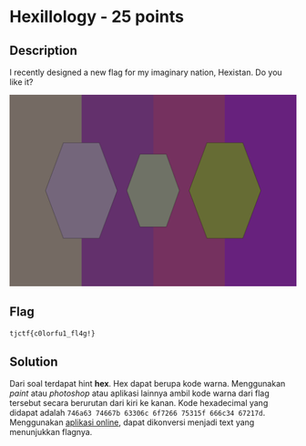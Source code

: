 # Hexillology - 25 points
## Description

I recently designed a new flag for my imaginary nation, Hexistan. Do you like it?

![flag](./Hexillology.png)

## Flag

```
tjctf{c0lorfu1_fl4g!}
```

## Solution

Dari soal terdapat hint **hex**. Hex dapat berupa kode warna. Menggunakan *paint* atau *photoshop* atau aplikasi lainnya ambil kode warna dari flag tersebut secara berurutan dari kiri ke kanan. 
Kode hexadecimal yang didapat adalah `746a63 74667b 63306c 6f7266 75315f 666c34 67217d`. Menggunakan [aplikasi online](http://www.unit-conversion.info/texttools/hexadecimal/), dapat dikonversi menjadi text yang menunjukkan flagnya.